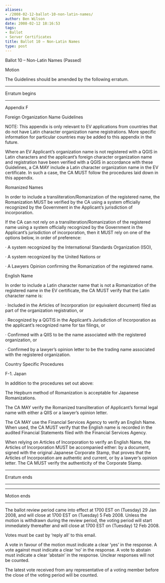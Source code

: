 ```yaml
---
aliases:
- /2008-02-12-ballot-10-non-latin-names/
author: Ben Wilson
date: 2008-02-12 18:16:53
tags:
- Ballot
- Server Certificates
title: Ballot 10 – Non-Latin Names
type: post
---
```


Ballot 10 – Non-Latin Names (Passed)

Motion

The Guidelines should be amended by the following erratum.

______________________________________________________________________

Erratum begins

______________________________________________________________________

Appendix F

Foreign Organization Name Guidelines

NOTE: This appendix is only relevant to EV applications from countries that do not have Latin character organization name registrations. More specific information for particular countries may be added to this appendix in the future.

Where an EV Applicant’s organization name is not registered with a QGIS in Latin characters and the applicant’s foreign character organization name and registration have been verified with a QGIS in accordance with these Guidelines, a CA MAY include a Latin character organization name in the EV certificate. In such a case, the CA MUST follow the procedures laid down in this appendix.

Romanized Names

In order to include a transliteration/Romanization of the registered name, the Romanization MUST be verified by the CA using a system officially recognized by the Government in the Applicant’s jurisdiction of incorporation.

If the CA can not rely on a transliteration/Romanization of the registered name using a system officially recognized by the Government in the Applicant’s jurisdiction of incorporation, then it MUST rely on one of the options below, in order of preference:

· A system recognized by the International Standards Organization (ISO),

· A system recognized by the United Nations or

· A Lawyers Opinion confirming the Romanization of the registered name.

English Name

In order to include a Latin character name that is not a Romanization of the registered name in the EV certificate, the CA MUST verify that the Latin character name is:

· Included in the Articles of Incorporation (or equivalent document) filed as part of the organization registration, or

· Recognized by a QGTIS in the Applicant’s Jurisdiction of Incorporation as the applicant’s recognized name for tax filings, or

· Confirmed with a QIIS to be the name associated with the registered organization, or

· Confirmed by a lawyer’s opinion letter to be the trading name associated with the registered organization.

Country Specific Procedures

F-1. Japan

In addition to the procedures set out above:

The Hepburn method of Romanization is acceptable for Japanese Romanizations.

The CA MAY verify the Romanized transliteration of Applicant’s formal legal name with either a QIIS or a lawyer’s opinion letter.

The CA MAY use the Financial Services Agency to verify an English Name. When used, the CA MUST verify that the English name is recorded in the audited Financial Statements filed with the Financial Services Agency.

When relying on Articles of Incorporation to verify an English Name, the Articles of Incorporation MUST be accompanied either: by a document, signed with the original Japanese Corporate Stamp, that proves that the Articles of Incorporation are authentic and current, or by a lawyer’s opinion letter. The CA MUST verify the authenticity of the Corporate Stamp.

______________________________________________________________________

Erratum ends

______________________________________________________________________

______________________________________________________________________

Motion ends

______________________________________________________________________

The ballot review period came into effect at 1700 EST on (Tuesday) 29 Jan 2008, and will close at 1700 EST on (Tuesday) 5 Feb 2008. Unless the motion is withdrawn during the review period, the voting period will start immediately thereafter and will close at 1700 EST on (Tuesday) 12 Feb 2008.

Votes must be cast by ‘reply all’ to this email.

A vote in favour of the motion must indicate a clear ‘yes’ in the response. A vote against must indicate a clear ‘no’ in the response. A vote to abstain must indicate a clear ‘abstain’ in the response. Unclear responses will not be counted.

The latest vote received from any representative of a voting member before the close of the voting period will be counted.